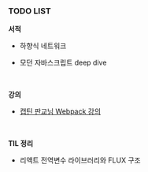 ### TODO LIST

**서적**

- 하향식 네트워크

- 모던 자바스크립트 deep dive

<br>

**강의**

- [캡틴 판교님 Webpack 강의](https://www.inflearn.com/course/%ED%94%84%EB%9F%B0%ED%8A%B8%EC%97%94%EB%93%9C-%EC%9B%B9%ED%8C%A9)

<br>

**TIL 정리**

- 리액트 전역변수 라이브러리와 FLUX 구조

